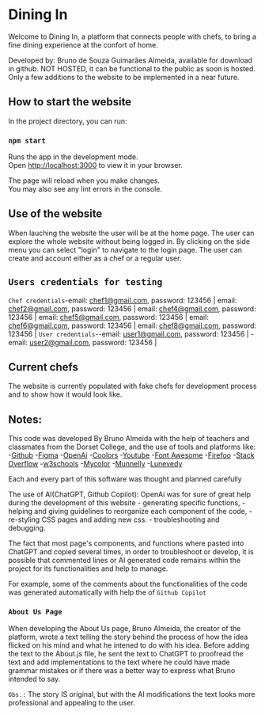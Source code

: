 # Dining In

Welcome to Dining In, a platform that connects people with chefs, to bring a fine dining experience at the confort of home.

Developed by: Bruno de Souza Guimarães Almeida, available for download in github.
NOT HOSTED, it can be functional to the public as soon is hosted.
Only a few additions to the website to be implemented in a near future.

## How to start the website

In the project directory, you can run:

### `npm start`

Runs the app in the development mode.\
Open [http://localhost:3000](http://localhost:3000) to view it in your browser.

The page will reload when you make changes.\
You may also see any lint errors in the console.

## Use of the website

When lauching the website the user will be at the home page.
The user can explore the whole website without being logged in.
By clicking on the side menu you can select "login" to navigate to the login page.
The user can create and account either as a chef or a regular user.

## `Users credentials for testing`

`Chef credentials`-email: chef1@gmail.com, password: 123456 | email: chef2@gmail.com, password: 123456 | email: chef4@gmail.com, password: 123456 | email: chef5@gmail.com, password: 123456 | email: chef6@gmail.com, password: 123456 | email: chef8@gmail.com, password: 123456 | 
`User credentials`--email: user1@gmail.com, password: 123456 | -email: user2@gmail.com, password: 123456 | 

## Current chefs

The website is currently populated with fake chefs for development process and to show how it would look like.

## Notes:

This code was developed By Bruno Almeida with the help of teachers and classmates from the Dorset College, and the use of tools and platforms like:
-[Github](https://github.com)
-[Figma](https://www.figma.com)
-[OpenAi](https://chat.openai.com)
-[Coolors](https://coolors.co)
-[Youtube](https://www.youtube.com)
-[Font Awesome](https://fontawesome.com)
-[Firefoo](https://www.firefoo.app)
-[Stack Overflow](https://stackoverflow.com)
-[w3schools](https://www.w3schools.com/css/css3_animations.asp)
-[Mycolor](https://mycolor.space)
-[Munnelly](https://www.munnelly.com)
-[Lunevedy](https://lunevedy.com)

Each and every part of this software was thought and planned carefully

The use of AI(ChatGPT, Github Copilot): OpenAi was for sure of great help during the development of this website - generating specific functions, - helping and giving guidelines to reorganize each component of the code, - re-styling CSS pages and adding new css. - troubleshooting and debugging.

The fact that most page's components, and functions where pasted into ChatGPT and copied several times, in order to troubleshoot or develop, it is possible that commented lines or AI generated code remains within the project for its functionalities and help to manage.

For example, some of the comments about the functionalities of the code was generated automatically with help the of `Github Copilot`

### `About Us Page`

When developing the About Us page, Bruno Almeida, the creator of the platform, wrote a text telling the story behind the process of how the idea flicked on his mind and what he intened to do with his idea. Before adding the text to the About.js file, he sent the text to ChatGPT to proofread the text and add implementations to the text where he could have made grammar mistakes or if there was a better way to express what Bruno intended to say.

`Obs.:` The story IS original, but with the AI modifications the text looks more professional and appealing to the user.
